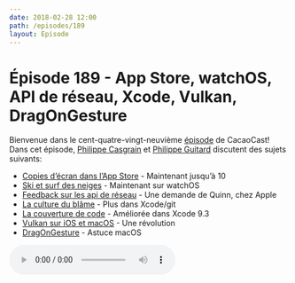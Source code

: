```yaml
---
date: 2018-02-28 12:00
path: /episodes/189
layout: Episode
---
```

# Épisode 189 - App Store, watchOS, API de réseau, Xcode, Vulkan, DragOnGesture
<p>Bienvenue dans le cent-quatre-vingt-neuvième <a href="https://archive.org/download/cacaocast/cacaocast_189.mp3" title="CacaoCast Episode 189">épisode</a> de CacaoCast! Dans cet épisode, <a href="http://www.twitter.com/philippec" title="Philippe Casgrain sur Twitter">Philippe Casgrain</a> et <a href="http://www.twitter.com/philippeguitard" title="Philippe Guitard sur Twitter">Philippe Guitard</a> discutent des sujets suivants:</p>
<ul><li><a href="https://developer.apple.com/news/?id=02212018a" title="Copies d’écran dans l’App Store">Copies d’écran dans l’App Store</a> - Maintenant jusqu’à 10 </li>
<li><a href="https://www.apple.com/newsroom/2018/02/apple-watch-series-3-now-tracks-skiing-and-snowboarding-activity/" title="Ski et surf des neiges">Ski et surf des neiges</a> - Maintenant sur watchOS</li>
<li><a href="https://forums.developer.apple.com/thread/97662" title="Feedback sur les api de réseau">Feedback sur les api de réseau</a> - Une demande de Quinn, chez Apple</li>
<li><a href="https://twitter.com/jamesdempsey/status/963503379132526593" title="La culture du blâme">La culture du blâme</a> - Plus dans Xcode/git</li>
<li><a href="https://twitter.com/SmileyKeith/status/966089848904810496" title="La couverture de code">La couverture de code</a> - Améliorée dans Xcode 9.3</li>
<li><a href="https://arstechnica.com/gadgets/2018/02/vulkan-is-coming-to-macos-ios-but-no-thanks-to-apple/" title="Vulkan sur iOS et macOS">Vulkan sur iOS et macOS</a> - Une révolution</li>
<li><a href="https://twitter.com/nibroc/status/963088893758259200" title="DragOnGesture">DragOnGesture</a> - Astuce macOS</li>
</ul>
<p><audio controls><source src="https://archive.org/download/cacaocast/cacaocast_189.mp3" type="audio/mpeg"><source src="https://archive.org/download/cacaocast/cacaocast_189.mp3" type="audio/mp4">Votre navigateur ne supporte pas l'élément audio / Your browser does not support the audio element.</audio></p>
